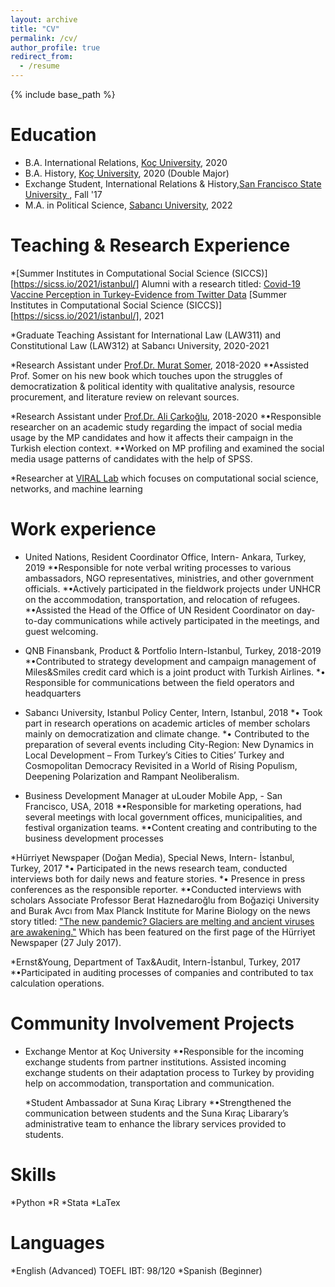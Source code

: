 ```yaml
---
layout: archive
title: "CV"
permalink: /cv/
author_profile: true
redirect_from:
  - /resume
---
```


{% include base_path %}

Education
======
* B.A. International Relations, [Koç University](https://www.ku.edu.tr/en/), 2020
* B.A. History, [Koç University](https://www.ku.edu.tr/en/), 2020 (Double Major)
* Exchange Student, International Relations & History,[San Francisco State University ](https://www.sfsu.edu/), Fall '17
* M.A. in Political Science, [Sabancı University](https://www.sabanciuniv.edu/en/), 2022  


 Teaching & Research Experience
======
 
 *[Summer Institutes in Computational Social Science (SICCS)] [https://sicss.io/2021/istanbul/] Alumni with a research titled: [Covid-19 Vaccine Perception in Turkey-Evidence from Twitter Data](https://www.youtube.com/watch?v=eW_6SSEAuS0&t=2863s)  [Summer Institutes in Computational Social Science (SICCS)] [https://sicss.io/2021/istanbul/], 2021

*Graduate Teaching Assistant for International Law (LAW311) and Constitutional Law (LAW312) at Sabancı University, 2020-2021

 *Research Assistant under [Prof.Dr. Murat Somer](http://mysite.ku.edu.tr/musomer/murat-somer-turkce/), 2018-2020
  *•Assisted Prof. Somer on his new book which touches upon the struggles of democratization & political identity with qualitative analysis, resource procurement, and literature review on relevant sources.
 
*Research Assistant under [Prof.Dr. Ali Çarkoğlu](https://case.ku.edu.tr/akademik/uluslararasi-iliskiler/akademik-kadro/show/acarkoglu/), 2018-2020
  *•Responsible researcher on an academic study regarding the impact of social media usage by the MP candidates and how it affects their campaign in the Turkish election context.  *•Worked on MP profiling and examined the social media usage patterns of candidates with the help of SPSS.

*Researcher at [VIRAL Lab](http://varollab.com/index.html) which focuses on computational social science, networks, and machine learning


Work experience
======
  * United Nations, Resident Coordinator Office, Intern- Ankara, Turkey, 2019
    *•Responsible for note verbal writing processes to various ambassadors, NGO representatives, ministries, and other government officials.    *•Actively participated in the fieldwork projects under UNHCR on the accommodation, transportation, and relocation of refugees.    *•Assisted the Head of the Office of UN Resident Coordinator on day-to-day communications while actively participated in the meetings, and guest welcoming.
  
 * QNB Finansbank, Product & Portfolio Intern-Istanbul, Turkey, 2018-2019 
    *•Contributed to strategy development and campaign management of Miles&Smiles credit card which is a joint product with Turkish Airlines.    *• Responsible for communications between the field operators and headquarters
  
  * Sabancı University, Istanbul Policy Center, Intern, Istanbul, 2018   *• Took part in research operations on academic articles of member scholars mainly on democratization and climate change.
   *• Contributed to the preparation of several events including City-Region: New Dynamics in Local Development – From Turkey’s Cities to Cities’ Turkey and Cosmopolitan Democracy Revisited in a World of Rising Populism, Deepening Polarization and Rampant Neoliberalism.
  
  * Business Development Manager at uLouder Mobile App, - San Francisco, USA, 2018
    *•Responsible for marketing operations, had several meetings with local government offices, municipalities, and festival organization teams.    *•Content creating and contributing to the business development processes
  
  *Hürriyet Newspaper (Doğan Media), Special News, Intern- İstanbul, Turkey, 2017
      *• Participated in the news research team, conducted interviews both for daily news and feature stories.      *• Presence in press conferences as the responsible reporter.      *•Conducted interviews with scholars Associate Professor Berat Haznedaroğlu from Boğaziçi University and Burak Avcı from Max Planck Institute for Marine Biology on the news story titled: ["The new pandemic? Glaciers are melting and ancient viruses are awakening."](https://www.hurriyet.com.tr/gundem/buzullar-ediyor-on-binlerce-yillik-virusler-uyaniyor-40531973) Which has been featured on the first page of the Hürriyet Newspaper (27 July 2017).
  
  *Ernst&Young, Department of Tax&Audit, Intern-İstanbul, Turkey, 2017
     *•Participated in auditing processes of companies and contributed to tax calculation operations.
  
   
Community Involvement Projects
======
* Exchange Mentor at Koç University
  *•Responsible for the incoming exchange students from partner institutions. Assisted incoming exchange students on their adaptation process to Turkey by providing help on accommodation, transportation and communication.

  *Student Ambassador at Suna Kıraç Library
  *•Strengthened the communication between students and the Suna Kıraç Libarary’s administrative team to enhance the library services provided to students.

Skills
======
 *Python
 *R
 *Stata
 *LaTex
 
 Languages
======
 *English (Advanced) TOEFL IBT: 98/120
 *Spanish (Beginner)
 